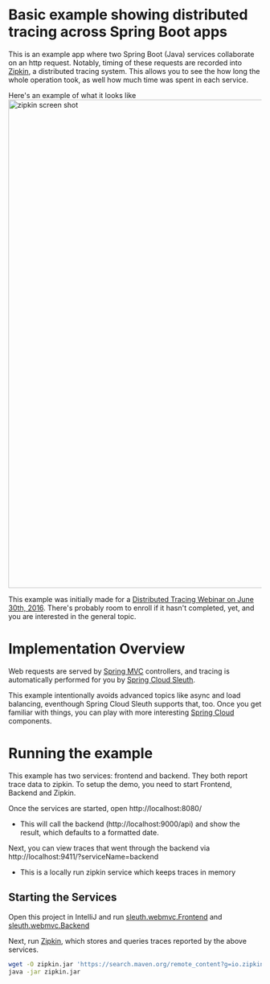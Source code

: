 # Basic example showing distributed tracing across Spring Boot apps
This is an example app where two Spring Boot (Java) services collaborate on an http request. Notably, timing of these requests are recorded into [Zipkin](http://zipkin.io/), a distributed tracing system. This allows you to see the how long the whole operation took, as well how much time was spent in each service.

Here's an example of what it looks like
<img width="972" alt="zipkin screen shot" src="https://cloud.githubusercontent.com/assets/64215/16300537/ff858dd6-3972-11e6-8e4c-4f7f4a6c707a.png">

This example was initially made for a [Distributed Tracing Webinar on June 30th, 2016](https://spring.io/blog/2016/05/24/webinar-understanding-microservice-latency-an-introduction-to-distributed-tracing-and-zipkin). There's probably room to enroll if it hasn't completed, yet, and you are interested in the general topic.

# Implementation Overview

Web requests are served by [Spring MVC](https://spring.io/guides/gs/rest-service/) controllers, and tracing is automatically performed for you by [Spring Cloud Sleuth](https://cloud.spring.io/spring-cloud-sleuth/).

This example intentionally avoids advanced topics like async and load balancing, eventhough Spring Cloud Sleuth supports that, too. Once you get familiar with things, you can play with more interesting [Spring Cloud](http://projects.spring.io/spring-cloud/) components.

# Running the example
This example has two services: frontend and backend. They both report trace data to zipkin. To setup the demo, you need to start Frontend, Backend and Zipkin.

Once the services are started, open http://localhost:8080/
* This will call the backend (http://localhost:9000/api) and show the result, which defaults to a formatted date.

Next, you can view traces that went through the backend via http://localhost:9411/?serviceName=backend
* This is a locally run zipkin service which keeps traces in memory

## Starting the Services
Open this project in IntelliJ and run [sleuth.webmvc.Frontend](/src/main/java/sleuth/webmvc/Frontend.java) and [sleuth.webmvc.Backend](/src/main/java/sleuth/webmvc/Backend.java)

Next, run [Zipkin](http://zipkin.io/), which stores and queries traces reported by the above services.

```bash
wget -O zipkin.jar 'https://search.maven.org/remote_content?g=io.zipkin.java&a=zipkin-server&v=LATEST&c=exec'
java -jar zipkin.jar
```
